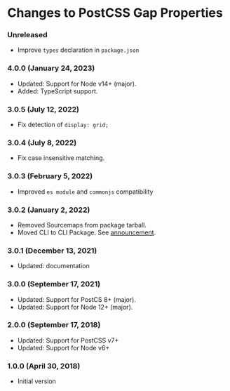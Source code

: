 # Changes to PostCSS Gap Properties

### Unreleased

- Improve `types` declaration in `package.json`

### 4.0.0 (January 24, 2023)

- Updated: Support for Node v14+ (major).
- Added: TypeScript support.

### 3.0.5 (July 12, 2022)

- Fix detection of `display: grid;`

### 3.0.4 (July 8, 2022)

- Fix case insensitive matching.

### 3.0.3 (February 5, 2022)

- Improved `es module` and `commonjs` compatibility

### 3.0.2 (January 2, 2022)

- Removed Sourcemaps from package tarball.
- Moved CLI to CLI Package. See [announcement](https://github.com/csstools/postcss-plugins/discussions/121).

### 3.0.1 (December 13, 2021)

- Updated: documentation

### 3.0.0 (September 17, 2021)

- Updated: Support for PostCS 8+ (major).
- Updated: Support for Node 12+ (major).

### 2.0.0 (September 17, 2018)

- Updated: Support for PostCSS v7+
- Updated: Support for Node v6+

### 1.0.0 (April 30, 2018)

- Initial version

